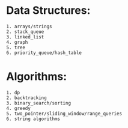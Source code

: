 # Data Structures:
    1. arrays/strings
    2. stack_queue
    3. linked_list
    4. graph
    5. tree
    6. priority_queue/hash_table


# Algorithms:
    1. dp
    2. backtracking
    3. binary_search/sorting
    4. greedy
    5. two_pointer/sliding_window/range_queries
    6. string algorithms



